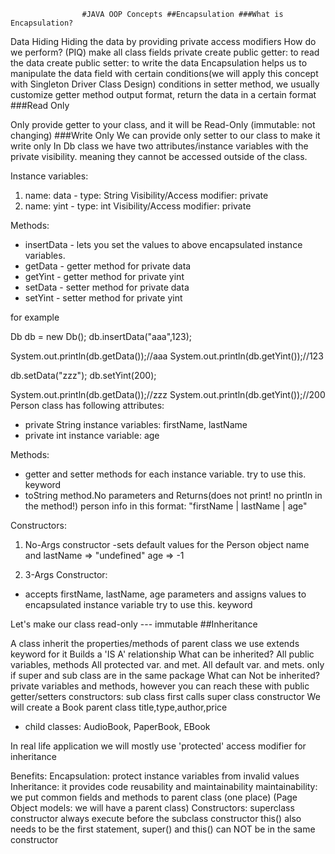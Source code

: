                     #JAVA OOP Concepts ##Encapsulation ###What is Encapsulation?

Data Hiding
Hiding the data by providing private access modifiers
How do we perform? (PIQ)
make all class fields private
create public getter: to read the data
create public setter: to write the data
Encapsulation helps us to manipulate the data field with certain conditions(we will apply this concept with Singleton Driver Class Design)
conditions in setter method, we usually customize getter method output format, return the data in a certain format
###Read Only

Only provide getter to your class, and it will be Read-Only (immutable: not changing) ###Write Only
We can provide only setter to our class to make it write only
In Db class we have two attributes/instance variables with the private visibility. meaning they cannot be accessed outside of the class.

Instance variables:
1) name: data -
   type: String
   Visibility/Access modifier: private
2) name: yint -
   type: int
   Visibility/Access modifier: private

Methods:
- insertData - lets you set the values to above encapsulated instance variables.
- getData - getter method for private data
- getYint - getter method for private yint
- setData - setter method for private data
- setYint - setter method for private yint



for example

Db db = new Db();
db.insertData("aaa",123);

System.out.println(db.getData());//aaa
System.out.println(db.getYint());//123

db.setData("zzz");
db.setYint(200);

System.out.println(db.getData());//zzz
System.out.println(db.getYint());//200
Person class has following attributes:

- private String instance variables: firstName, lastName
- private int instance variable: age

Methods:
- getter and setter methods for each instance variable. try to use this. keyword
- toString method.No parameters and Returns(does not print! no println in the method!) person info in this format: "firstName | lastName | age"

Constructors:

1) No-Args constructor
   -sets default values for the Person object
   name and lastName => "undefined"
   age => -1

2) 3-Args Constructor:
- accepts firstName, lastName, age parameters and assigns values to encapsulated instance variable
  try to use this. keyword

Let's make our class read-only
--- immutable
##Inheritance

A class inherit the properties/methods of parent class
we use extends keyword for it
Builds a 'IS A' relationship
What can be inherited?
All public variables, methods
All protected var. and met.
All default var. and mets. only if super and sub class are in the same package
What can Not be inherited?
private variables and methods, however you can reach these with public getter/setters
constructors: sub class first calls super class constructor
We will create a Book parent class
title,type,author,price
- child classes: AudioBook, PaperBook, EBook

In real life application we will mostly use 'protected' access modifier for inheritance

Benefits:
Encapsulation: protect instance variables from invalid values
Inheritance: it provides code reusability and maintainability
maintainability: we put common fields and methods to parent class (one place) (Page Object models: we will have a parent class)
Constructors:
superclass constructor always execute before the subclass constructor
this() also needs to be the first statement, super() and this() can NOT be in the same constructor